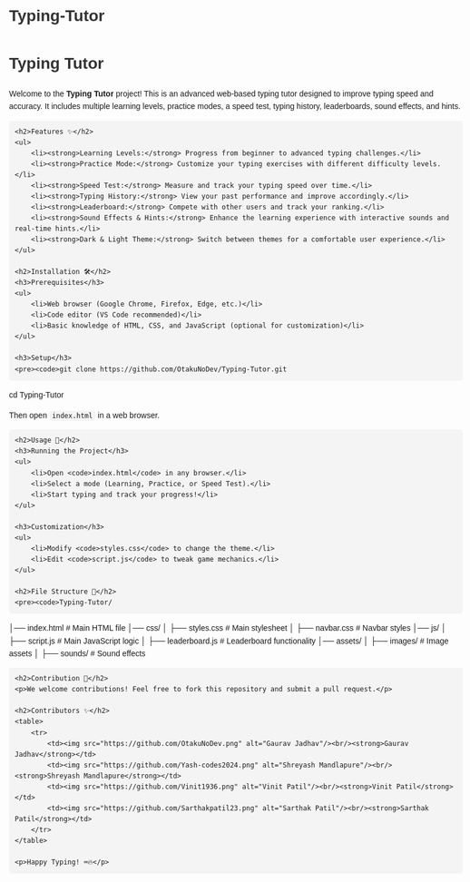 # Typing-Tutor

<!DOCTYPE html>
<html lang="en">
<head>
    <meta charset="UTF-8">
    <meta name="viewport" content="width=device-width, initial-scale=1.0">
    <title>Typing Tutor - README</title>
    <style>
        body { font-family: Arial, sans-serif; line-height: 1.6; padding: 20px; max-width: 800px; margin: auto; }
        h1, h2, h3 { color: #333; }
        code { background: #f4f4f4; padding: 2px 5px; border-radius: 5px; }
        pre { background: #f4f4f4; padding: 10px; border-radius: 5px; overflow-x: auto; }
        table { width: 100%; border-collapse: collapse; margin: 20px 0; }
        table, th, td { border: 1px solid #ddd; padding: 10px; text-align: center; }
        img { border-radius: 50%; width: 80px; }
    </style>
</head>
<body>
    <h1>Typing Tutor</h1>
    <p>Welcome to the <strong>Typing Tutor</strong> project! This is an advanced web-based typing tutor designed to improve typing speed and accuracy. It includes multiple learning levels, practice modes, a speed test, typing history, leaderboards, sound effects, and hints.</p>
    
    <h2>Features ✨</h2>
    <ul>
        <li><strong>Learning Levels:</strong> Progress from beginner to advanced typing challenges.</li>
        <li><strong>Practice Mode:</strong> Customize your typing exercises with different difficulty levels.</li>
        <li><strong>Speed Test:</strong> Measure and track your typing speed over time.</li>
        <li><strong>Typing History:</strong> View your past performance and improve accordingly.</li>
        <li><strong>Leaderboard:</strong> Compete with other users and track your ranking.</li>
        <li><strong>Sound Effects & Hints:</strong> Enhance the learning experience with interactive sounds and real-time hints.</li>
        <li><strong>Dark & Light Theme:</strong> Switch between themes for a comfortable user experience.</li>
    </ul>
    
    <h2>Installation 🛠️</h2>
    <h3>Prerequisites</h3>
    <ul>
        <li>Web browser (Google Chrome, Firefox, Edge, etc.)</li>
        <li>Code editor (VS Code recommended)</li>
        <li>Basic knowledge of HTML, CSS, and JavaScript (optional for customization)</li>
    </ul>
    
    <h3>Setup</h3>
    <pre><code>git clone https://github.com/OtakuNoDev/Typing-Tutor.git
cd Typing-Tutor</code></pre>
    <p>Then open <code>index.html</code> in a web browser.</p>
    
    <h2>Usage 🚀</h2>
    <h3>Running the Project</h3>
    <ul>
        <li>Open <code>index.html</code> in any browser.</li>
        <li>Select a mode (Learning, Practice, or Speed Test).</li>
        <li>Start typing and track your progress!</li>
    </ul>
    
    <h3>Customization</h3>
    <ul>
        <li>Modify <code>styles.css</code> to change the theme.</li>
        <li>Edit <code>script.js</code> to tweak game mechanics.</li>
    </ul>
    
    <h2>File Structure 📁</h2>
    <pre><code>Typing-Tutor/
│── index.html         # Main HTML file
│── css/
│   ├── styles.css     # Main stylesheet
│   ├── navbar.css     # Navbar styles
│── js/
│   ├── script.js      # Main JavaScript logic
│   ├── leaderboard.js # Leaderboard functionality
│── assets/
│   ├── images/        # Image assets
│   ├── sounds/        # Sound effects</code></pre>
    
    <h2>Contribution 🤝</h2>
    <p>We welcome contributions! Feel free to fork this repository and submit a pull request.</p>
    
    <h2>Contributors ✨</h2>
    <table>
        <tr>
            <td><img src="https://github.com/OtakuNoDev.png" alt="Gaurav Jadhav"/><br/><strong>Gaurav Jadhav</strong></td>
            <td><img src="https://github.com/Yash-codes2024.png" alt="Shreyash Mandlapure"/><br/><strong>Shreyash Mandlapure</strong></td>
            <td><img src="https://github.com/Vinit1936.png" alt="Vinit Patil"/><br/><strong>Vinit Patil</strong></td>
            <td><img src="https://github.com/Sarthakpatil23.png" alt="Sarthak Patil"/><br/><strong>Sarthak Patil</strong></td>
        </tr>
    </table>
    
    <p>Happy Typing! ⌨️🔥</p>
</body>
</html>

